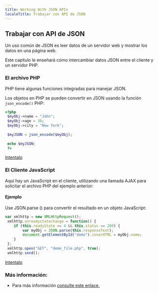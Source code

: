 ```yaml
---
title: Working With JSON APIs
localeTitle: Trabajar con API de JSON
---
```

## Trabajar con API de JSON

Un uso común de JSON es leer datos de un servidor web y mostrar los datos en una página web.

Este capítulo le enseñará cómo intercambiar datos JSON entre el cliente y un servidor PHP.

### El archivo PHP

PHP tiene algunas funciones integradas para manejar JSON.

Los objetos en PHP se pueden convertir en JSON usando la función `json_encode()` PHP:

```php
<?php 
 $myObj->name = "John"; 
 $myObj->age = 30; 
 $myObj->city = "New York"; 
 
 $myJSON = json_encode($myObj); 
 
 echo $myJSON; 
 ?> 
```

[Intentalo](https://www.w3schools.com/js/showphp.asp?filename=demo_file)

### El Cliente JavaScript

Aquí hay un JavaScript en el cliente, utilizando una llamada AJAX para solicitar el archivo PHP del ejemplo anterior:

#### Ejemplo

Use JSON.parse () para convertir el resultado en un objeto JavaScript:

```js
var xmlhttp = new XMLHttpRequest(); 
 xmlhttp.onreadystatechange = function() { 
    if (this.readyState == 4 && this.status == 200) { 
        var myObj = JSON.parse(this.responseText); 
        document.getElementById("demo").innerHTML = myObj.name; 
    } 
 }; 
 xmlhttp.open("GET", "demo_file.php", true); 
 xmlhttp.send(); 
```

[Intentalo](https://www.w3schools.com/js/tryit.asp?filename=tryjson_php_simple)

### Más información:

*   Para más información [consulte este enlace.](https://www.w3schools.com/js/js_json_php.asp)